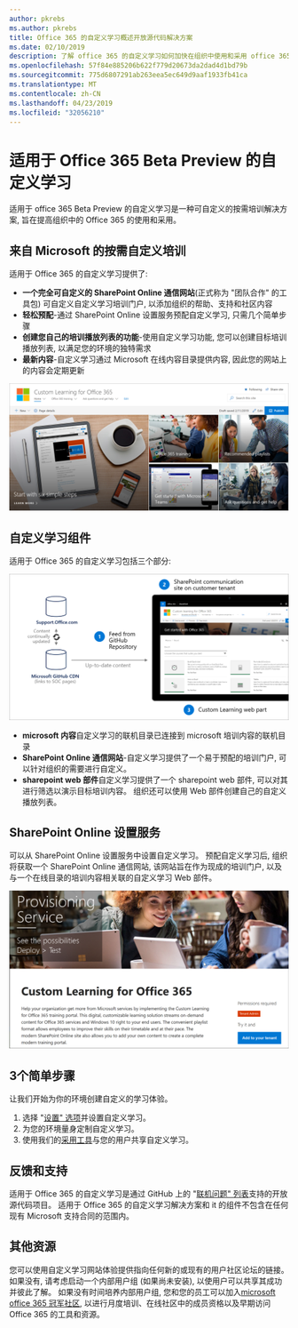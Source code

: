 ```yaml
---
author: pkrebs
ms.author: pkrebs
title: Office 365 的自定义学习概述开放源代码解决方案
ms.date: 02/10/2019
description: 了解 office 365 的自定义学习如何加快在组织中使用和采用 office 365。 我们的解决方案包括自定义 sharepoint online web 部件和可轻松预配到 Office 365 租户的新式 sharepoint online 通信培训网站。
ms.openlocfilehash: 57f84e885206b622f779d20673da2dad4d1bd79b
ms.sourcegitcommit: 775d6807291ab263eea5ec649d9aaf1933fb41ca
ms.translationtype: MT
ms.contentlocale: zh-CN
ms.lasthandoff: 04/23/2019
ms.locfileid: "32056210"
---
```

# <a name="custom-learning-for-office-365-beta-preview"></a>适用于 Office 365 Beta Preview 的自定义学习
适用于 office 365 Beta Preview 的自定义学习是一种可自定义的按需培训解决方案, 旨在提高组织中的 Office 365 的使用和采用。  

## <a name="on-demand-custom-training-from-microsoft"></a>来自 Microsoft 的按需自定义培训

适用于 Office 365 的自定义学习提供了:

- **一个完全可自定义的 SharePoint Online 通信网站**(正式称为 "团队合作" 的工具包) 可自定义自定义学习培训门户, 以添加组织的帮助、支持和社区内容
- **轻松预配**-通过 SharePoint Online 设置服务预配自定义学习, 只需几个简单步骤
- **创建您自己的培训播放列表的功能**-使用自定义学习功能, 您可以创建目标培训播放列表, 以满足您的环境的独特需求
- **最新内容**-自定义学习通过 Microsoft 在线内容目录提供内容, 因此您的网站上的内容会定期更新

![cg-introducing](media/cg-introducing.png)

## <a name="custom-learning-components"></a>自定义学习组件
适用于 Office 365 的自定义学习包括三个部分: 

![cg-howitworks](media/cg-howitworks.png)

- **microsoft 内容**自定义学习的联机目录已连接到 microsoft 培训内容的联机目录
- **SharePoint Online 通信网站**-自定义学习提供了一个易于预配的培训门户, 可以针对组织的需要进行自定义。
- **sharepoint web 部件**自定义学习提供了一个 sharepoint web 部件, 可以对其进行筛选以演示目标培训内容。 组织还可以使用 Web 部件创建自己的自定义播放列表。

## <a name="sharepoint-online-provisioning-service"></a>SharePoint Online 设置服务 
可以从 SharePoint Online 设置服务中设置自定义学习。 预配自定义学习后, 组织将获取一个 SharePoint Online 通信网站, 该网站旨在作为现成的培训门户, 以及与一个在线目录的培训内容相关联的自定义学习 Web 部件。 

![cg-provision](media/cg-provision.png)

## <a name="3-easy-steps"></a>3个简单步骤
让我们开始为你的环境创建自定义的学习体验。
1. 选择 "[设置" 选项](custom_setupoptions.md)并设置自定义学习。  
2. 为您的环境量身定制自定义学习。
3. 使用我们的[采用工具](driveadoption.md)与您的用户共享自定义学习。

## <a name="feedback-and-support"></a>反馈和支持

适用于 Office 365 的自定义学习是通过 GitHub 上的 "[联机问题" 列表](https://aka.ms/CustomLearningHelp)支持的开放源代码项目。 适用于 Office 365 的自定义学习解决方案和 it 的组件不包含在任何现有 Microsoft 支持合同的范围内。  

## <a name="additional-resources"></a>其他资源
您可以使用自定义学习网站体验提供指向任何新的或现有的用户社区论坛的链接。 如果没有, 请考虑启动一个内部用户组 (如果尚未安装), 以使用户可以共享其成功并彼此了解。  如果没有时间培养内部用户组, 您和您的员工可以加入[microsoft office 365 冠军社区](https://aka.ms/O365Champions), 以进行月度培训、在线社区中的成员资格以及早期访问 Office 365 的工具和资源。